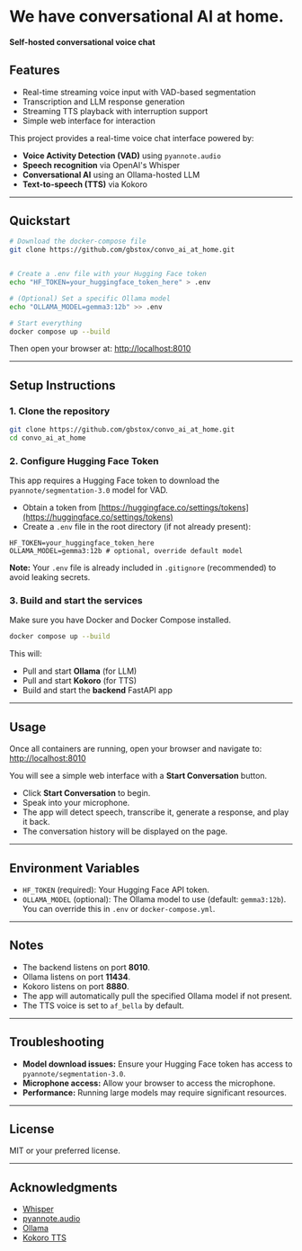 # We have conversational AI at home. 
#### Self-hosted conversational voice chat

## Features
- Real-time streaming voice input with VAD-based segmentation
- Transcription and LLM response generation
- Streaming TTS playback with interruption support
- Simple web interface for interaction

This project provides a real-time voice chat interface powered by:
- **Voice Activity Detection (VAD)** using `pyannote.audio`
- **Speech recognition** via OpenAI's Whisper
- **Conversational AI** using an Ollama-hosted LLM
- **Text-to-speech (TTS)** via Kokoro

---

## Quickstart

```bash
# Download the docker-compose file
git clone https://github.com/gbstox/convo_ai_at_home.git


# Create a .env file with your Hugging Face token
echo "HF_TOKEN=your_huggingface_token_here" > .env

# (Optional) Set a specific Ollama model
echo "OLLAMA_MODEL=gemma3:12b" >> .env

# Start everything
docker compose up --build
```

Then open your browser at: [http://localhost:8010](http://localhost:8010)

---

## Setup Instructions

### 1. Clone the repository

```bash
git clone https://github.com/gbstox/convo_ai_at_home.git
cd convo_ai_at_home
```

### 2. Configure Hugging Face Token

This app requires a Hugging Face token to download the `pyannote/segmentation-3.0` model for VAD.

- Obtain a token from [https://huggingface.co/settings/tokens](https://huggingface.co/settings/tokens)
- Create a `.env` file in the root directory (if not already present):
```
HF_TOKEN=your_huggingface_token_here
OLLAMA_MODEL=gemma3:12b # optional, override default model
```


**Note:** Your `.env` file is already included in `.gitignore` (recommended) to avoid leaking secrets.

### 3. Build and start the services

Make sure you have Docker and Docker Compose installed.

```bash
docker compose up --build
```

This will:
- Pull and start **Ollama** (for LLM)
- Pull and start **Kokoro** (for TTS)
- Build and start the **backend** FastAPI app

---

## Usage

Once all containers are running, open your browser and navigate to: [http://localhost:8010](http://localhost:8010)

You will see a simple web interface with a **Start Conversation** button.

- Click **Start Conversation** to begin.
- Speak into your microphone.
- The app will detect speech, transcribe it, generate a response, and play it back.
- The conversation history will be displayed on the page.

---

## Environment Variables

- `HF_TOKEN` (required): Your Hugging Face API token.
- `OLLAMA_MODEL` (optional): The Ollama model to use (default: `gemma3:12b`). You can override this in `.env` or `docker-compose.yml`.

---

## Notes

- The backend listens on port **8010**.
- Ollama listens on port **11434**.
- Kokoro listens on port **8880**.
- The app will automatically pull the specified Ollama model if not present.
- The TTS voice is set to `af_bella` by default.

---

## Troubleshooting

- **Model download issues:** Ensure your Hugging Face token has access to `pyannote/segmentation-3.0`.
- **Microphone access:** Allow your browser to access the microphone.
- **Performance:** Running large models may require significant resources.

---

## License

MIT or your preferred license.

---

## Acknowledgments

- [Whisper](https://github.com/openai/whisper)
- [pyannote.audio](https://github.com/pyannote/pyannote-audio)
- [Ollama](https://ollama.com/)
- [Kokoro TTS](https://github.com/remsky/kokoro)